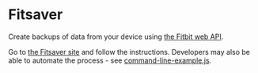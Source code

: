 # Fitsaver

Create backups of data from your device using [the Fitbit web API](https://dev.fitbit.com/build/reference/web-api/).

Go to [the Fitsaver site](https://fitsaver.github.io) and follow the instructions.  Developers may also be able to automate the process - see [command-line-example.js](command-line-example.js).
